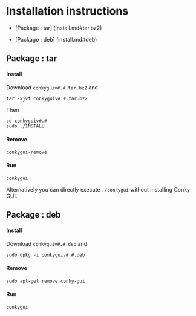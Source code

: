 # Installation instructions

 * [Package : tar] (install.md#tar.bz2)

 * [Package : deb] (install.md#deb)

## Package : tar

#### Install
Download ```conkyguiv#.#.tar.bz2``` and

    tar -xjvf conkyguiv#.#.tar.bz2

Then

    cd conkyguiv#.#
    sudo ./INSTALL

#### Remove

    conkygui-remove

#### Run

    conkygui

Alternatively you can directly execute ```./conkygui``` without installing Conky GUI.

## Package : deb

#### Install

Download ```conkyguiv#.#.deb``` and

    sudo dpkg -i conkyguiv#.#.deb

#### Remove

    sudo apt-get remove conky-gui

#### Run

    conkygui

